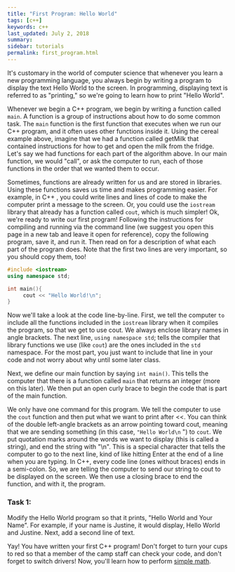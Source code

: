 ```yaml
---
title: "First Program: Hello World"
tags: [c++]
keywords: c++
last_updated: July 2, 2018
summary:
sidebar: tutorials
permalink: first_program.html
---
```



It's customary in the world of computer science that whenever you learn a new programming language, you always begin by writing a program to display the text Hello World to the screen. In programming, displaying text is referred to as "printing," so we're going to learn how to print "Hello World".

Whenever we begin a C++ program, we begin by writing a function called `main`. A function is a group of instructions about how to do some common task. The `main` function is the first function that executes when we run our C++ program, and it often uses other functions inside it. Using the cereal example above, imagine that we had a function called getMilk that contained instructions for how to get and open the milk from the fridge. Let's say we had functions for each part of the algorithm above. In our main function, we would "call", or ask the computer to run, each of those functions in the order that we wanted them to occur.

Sometimes, functions are already written for us and are stored in libraries. Using these functions saves us time and makes programming easier. For example, in C++ , you could write lines and lines of code to make the computer print a message to the screen. Or, you could use the `iostream` library that already has a function called `cout`, which is much simpler!
Ok, we're ready to write our first program! Following the instructions for compiling and running via the command line (we suggest you open this page in a new tab and leave it open for reference), copy the following program, save it, and run it. Then read on for a description of what each part of the program does. Note that the first two lines are very important, so you should copy them, too!

```cpp
#include <iostream>
using namespace std;

int main(){
     cout << "Hello World!\n";
}
```

Now we'll take a look at the code line-by-line. First, we tell the computer `to` include all the functions included in the `iostream` library when it compiles the program, so that we get to use cout. We always enclose library names in angle brackets. The next line, `using namespace std`; tells the compiler that library functions we use (like `cout`) are the ones included in the `std` namespace. For the most part, you just want to include that line in your code and not worry about why until some later class.

Next, we define our main function by saying `int main()`. This tells the computer that there is a function called `main` that returns an integer (more on this later). We then put an open curly brace to begin the code that is part of the main function.

We only have one command for this program. We tell the computer to use the `cout` function and then put what we want to print after <<. You can think of the double left-angle brackets as an arrow pointing toward cout, meaning that we are sending something (in this case, `"Hello World\n` ") to `cout`. We put quotation marks around the words we want to display (this is called a string), and end the string with "\n". This is a special character that tells the computer to go to the next line, kind of like hitting Enter at the end of a line when you are typing. In C++, every code line (ones without braces) ends in a semi-colon. So, we are telling the computer to send our string to cout to be displayed on the screen. We then use a closing brace to end the function, and with it, the program.

### Task 1:
Modify the Hello World program so that it prints, "Hello World and Your Name". For example, if your name is Justine, it would display, Hello World and Justine. Next, add a second line of text.

Yay! You have written your first C++ program!
Don't forget to turn your cups to red so that a member of the camp staff can check your code, and don't forget to switch drivers!
Now, you'll learn how to perform [simple math](simple_math_user_input.html).
